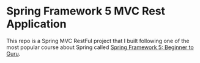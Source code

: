 
# Spring Framework 5 MVC Rest Application

This repo is a Spring MVC RestFul project that I built following one of the most popular course about Spring called [Spring Framework 5: Beginner to Guru](https://www.udemy.com/spring-framework-5-beginner-to-guru/?couponCode=GITHUB_SFGPETCLINIC).